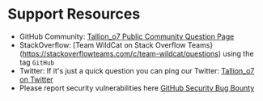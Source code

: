# Support Resources

* GitHub Community: [Tallion_o7 Public Community Question Page](https://github.com/Tallion-07/Tallion-o7-Public-Documentation/discussions/categories/q-a)
* StackOverflow: [Team WildCat on Stack Overflow Teams}(https://stackoverflowteams.com/c/team-wildcat/questions) using the tag `GitHub`
* Twitter: If it's just a quick question you can ping our Twitter: [Tallion_o7 on Twitter](https://twitter.com/Tallion_o7)
* Please report security vulnerabilities here [GitHub Security Bug Bounty](https://bounty.github.com/)
  